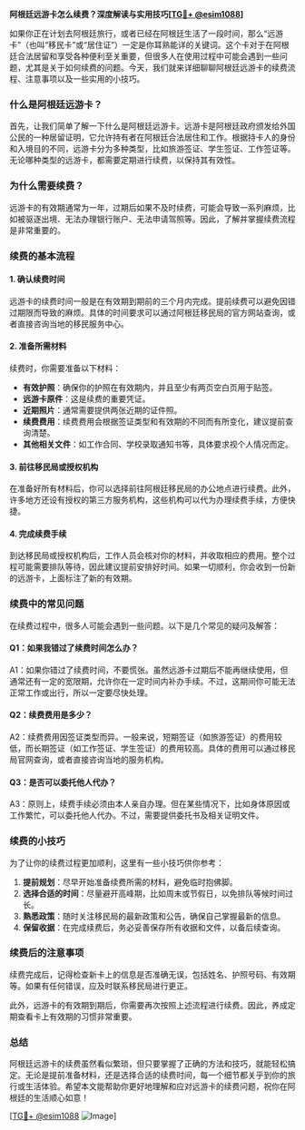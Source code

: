 **阿根廷远游卡怎么续费？深度解读与实用技巧[[TG💪+ @esim1088](https://t.me/s/esim1088)]**

如果你正在计划去阿根廷旅行，或者已经在阿根廷生活了一段时间，那么“远游卡”（也叫“移民卡”或“居住证”）一定是你耳熟能详的关键词。这个卡对于在阿根廷合法居留和享受各种便利至关重要，但很多人在使用过程中可能会遇到一些问题，尤其是关于如何续费的问题。今天，我们就来详细聊聊阿根廷远游卡的续费流程、注意事项以及一些实用的小技巧。

### **什么是阿根廷远游卡？**

首先，让我们简单了解一下什么是阿根廷远游卡。远游卡是阿根廷政府颁发给外国公民的一种居留证明，它允许持有者在阿根廷合法居住和工作。根据持卡人的身份和入境目的不同，远游卡分为多种类型，比如旅游签证、学生签证、工作签证等。无论哪种类型的远游卡，都需要定期进行续费，以保持其有效性。

### **为什么需要续费？**

远游卡的有效期通常为一年，过期后如果不及时续费，可能会导致一系列麻烦，比如被驱逐出境、无法办理银行账户、无法申请驾照等。因此，了解并掌握续费流程是非常重要的。

### **续费的基本流程**

#### **1. 确认续费时间**

远游卡的续费时间一般是在有效期到期前的三个月内完成。提前续费可以避免因错过期限而导致的麻烦。具体的时间要求可以通过阿根廷移民局的官方网站查询，或者直接咨询当地的移民服务中心。

#### **2. 准备所需材料**

续费时，你需要准备以下材料：

- **有效护照**：确保你的护照在有效期内，并且至少有两页空白页用于贴签。
- **远游卡原件**：这是续费的重要凭证。
- **近期照片**：通常需要提供两张近期的证件照。
- **续费费用**：续费费用会根据签证类型和有效期的不同而有所变化，建议提前查询清楚。
- **其他相关文件**：如工作合同、学校录取通知书等，具体要求视个人情况而定。

#### **3. 前往移民局或授权机构**

在准备好所有材料后，你可以选择前往阿根廷移民局的办公地点进行续费。此外，许多地方还设有授权的第三方服务机构，这些机构可以代为办理续费手续，方便快捷。

#### **4. 完成续费手续**

到达移民局或授权机构后，工作人员会核对你的材料，并收取相应的费用。整个过程可能需要排队等待，因此建议提前安排好时间。如果一切顺利，你会收到一份新的远游卡，上面标注了新的有效期。

### **续费中的常见问题**

在续费过程中，很多人可能会遇到一些问题。以下是几个常见的疑问及解答：

#### **Q1：如果我错过了续费时间怎么办？**

A1：如果你错过了续费时间，不要慌张。虽然远游卡过期后不能再继续使用，但通常还有一定的宽限期，允许你在一定时间内补办手续。不过，这期间你可能无法正常工作或出行，所以一定要尽快处理。

#### **Q2：续费费用是多少？**

A2：续费费用因签证类型而异。一般来说，短期签证（如旅游签证）的费用较低，而长期签证（如工作签证、学生签证）的费用较高。具体的费用可以通过移民局官网查询，或者直接咨询当地的服务机构。

#### **Q3：是否可以委托他人代办？**

A3：原则上，续费手续必须由本人亲自办理。但在某些情况下，比如身体原因或工作繁忙，可以委托他人代办。不过，需要提供委托书及相关证明文件。

### **续费的小技巧**

为了让你的续费过程更加顺利，这里有一些小技巧供你参考：

1. **提前规划**：尽早开始准备续费所需的材料，避免临时抱佛脚。
2. **选择合适的时间**：尽量避开高峰期，比如周末或节假日，以免排队等候时间过长。
3. **熟悉政策**：随时关注移民局的最新政策和公告，确保自己掌握最新的信息。
4. **保留收据**：在完成续费后，务必妥善保存所有收据和文件，以备后续查询。

### **续费后的注意事项**

续费完成后，记得检查新卡上的信息是否准确无误，包括姓名、护照号码、有效期等。如果有任何错误，应及时联系移民局进行更正。

此外，远游卡的有效期到期后，你需要再次按照上述流程进行续费。因此，养成定期查看卡上有效期的习惯非常重要。

### **总结**

阿根廷远游卡的续费虽然看似繁琐，但只要掌握了正确的方法和技巧，就能轻松搞定。无论是提前准备材料，还是选择合适的续费时间，每一个细节都关乎到你的旅行或生活体验。希望本文能帮助你更好地理解和应对远游卡的续费问题，祝你在阿根廷的生活顺心如意！

[[TG💪+ @esim1088](https://t.me/s/esim1088) ![Image](https://i.postimg.cc/4NQfJmqS/Snipaste-2025-05-13-00-14-12.png)]